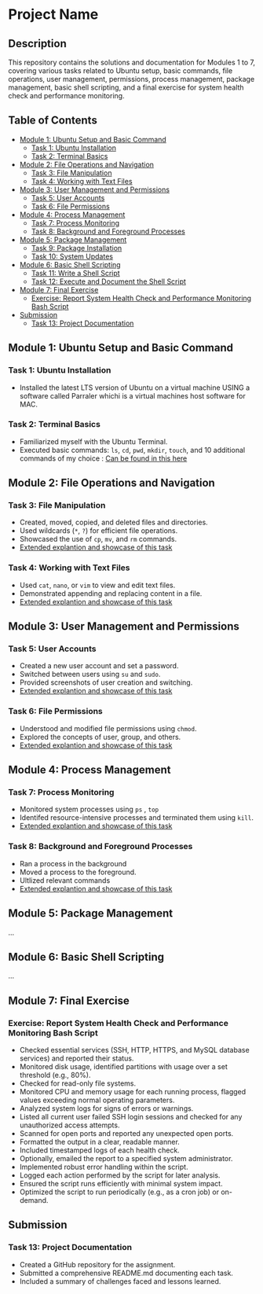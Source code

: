 # Project Name

## Description
This repository contains the solutions and documentation for Modules 1 to 7, covering various tasks related to Ubuntu setup, basic commands, file operations, user management, permissions, process management, package management, basic shell scripting, and a final exercise for system health check and performance monitoring.

## Table of Contents
- [Module 1: Ubuntu Setup and Basic Command](#module-1-ubuntu-setup-and-basic-command)
  - [Task 1: Ubuntu Installation](#task-1-ubuntu-installation)
  - [Task 2: Terminal Basics](#task-2-terminal-basics)
- [Module 2: File Operations and Navigation](#module-2-file-operations-and-navigation)
  - [Task 3: File Manipulation](#task-3-file-manipulation)
  - [Task 4: Working with Text Files](#task-4-working-with-text-files)
- [Module 3: User Management and Permissions](#module-3-user-management-and-permissions)
  - [Task 5: User Accounts](#task-5-user-accounts)
  - [Task 6: File Permissions](#task-6-file-permissions)
- [Module 4: Process Management](#module-4-process-management)
  - [Task 7: Process Monitoring](#task-7-process-monitoring)
  - [Task 8: Background and Foreground Processes](#task-8-background-and-foreground-processes)
- [Module 5: Package Management](#module-5-package-management)
  - [Task 9: Package Installation](#task-9-package-installation)
  - [Task 10: System Updates](#task-10-system-updates)
- [Module 6: Basic Shell Scripting](#module-6-basic-shell-scripting)
  - [Task 11: Write a Shell Script](#task-11-write-a-shell-script)
  - [Task 12: Execute and Document the Shell Script](#task-12-execute-and-document-the-shell-script)
- [Module 7: Final Exercise](#module-7-final-exercise)
  - [Exercise: Report System Health Check and Performance Monitoring Bash Script](#exercise-report-system-health-check-and-performance-monitoring-bash-script)
- [Submission](#submission)
  - [Task 13: Project Documentation](#task-13-project-documentation)

## Module 1: Ubuntu Setup and Basic Command

### Task 1:  Ubuntu Installation
- Installed the latest LTS version of Ubuntu on a virtual machine USING a software called Parraler whichi is a virtual machines host software for MAC.

### Task 2: Terminal Basics
- Familiarized myself with the Ubuntu Terminal.
- Executed basic commands: `ls`, `cd`, `pwd`, `mkdir`, `touch`, and 10 additional commands of my choice : [Can be found in this here](Module1/task2.md)

## Module 2: File Operations and Navigation

### Task 3: File Manipulation
- Created, moved, copied, and deleted files and directories.
- Used wildcards (`*`, `?`) for efficient file operations.
- Showcased the use of `cp`, `mv`, and `rm` commands.
- [Extended explantion and showcase of this task](Module2/task3.md)


### Task 4: Working with Text Files
- Used `cat`, `nano`, or `vim` to view and edit text files.
- Demonstrated appending and replacing content in a file.
- [Extended explantion and showcase of this task](Module2/task4.md)


## Module 3: User Management and Permissions

### Task 5: User Accounts
- Created a new user account and set a password.
- Switched between users using `su` and `sudo`.
- Provided screenshots of user creation and switching.
- [Extended explantion and showcase of this task](Module3/task5.md)

### Task 6: File Permissions
- Understood and modified file permissions using `chmod`.
- Explored the concepts of user, group, and others.
- [Extended explantion and showcase of this task](Module3/task6.md)

## Module 4: Process Management

### Task 7: Process Monitoring
- Monitored system processes using `ps` , `top`
- Identifed resource-intensive processes and terminated them using `kill`.
- [Extended explantion and showcase of this task](Module4/task7.md)

### Task 8: Background and Foreground Processes
- Ran a process in the background
- Moved a process to the foreground.
- Ultlized relevant commands
- [Extended explantion and showcase of this task](Module4/task8.md)


## Module 5: Package Management
...

## Module 6: Basic Shell Scripting
...

## Module 7: Final Exercise

### Exercise: Report System Health Check and Performance Monitoring Bash Script
- Checked essential services (SSH, HTTP, HTTPS, and MySQL database services) and reported their status.
- Monitored disk usage, identified partitions with usage over a set threshold (e.g., 80%).
- Checked for read-only file systems.
- Monitored CPU and memory usage for each running process, flagged values exceeding normal operating parameters.
- Analyzed system logs for signs of errors or warnings.
- Listed all current user failed SSH login sessions and checked for any unauthorized access attempts.
- Scanned for open ports and reported any unexpected open ports.
- Formatted the output in a clear, readable manner.
- Included timestamped logs of each health check.
- Optionally, emailed the report to a specified system administrator.
- Implemented robust error handling within the script.
- Logged each action performed by the script for later analysis.
- Ensured the script runs efficiently with minimal system impact.
- Optimized the script to run periodically (e.g., as a cron job) or on-demand.

## Submission

### Task 13: Project Documentation
- Created a GitHub repository for the assignment.
- Submitted a comprehensive README.md documenting each task.
- Included a summary of challenges faced and lessons learned.
